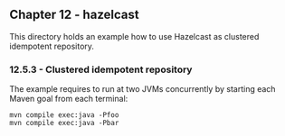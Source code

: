 Chapter 12 - hazelcast
----------------------

This directory holds an example how to use Hazelcast as clustered idempotent repository.

### 12.5.3 - Clustered idempotent repository

The example requires to run at two JVMs concurrently by starting each Maven goal from each terminal:

    mvn compile exec:java -Pfoo
    mvn compile exec:java -Pbar




